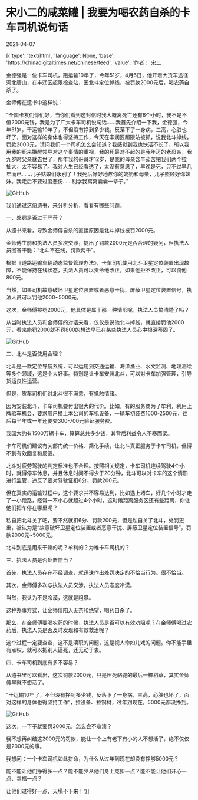 # 宋小二的咸菜罐 | 我要为喝农药自杀的卡车司机说句话

2021-04-07

[{'type': 'text/html', 'language': None, 'base': 'https://chinadigitaltimes.net/chinese/feed', 'value': '作者： 宋二 

金德强是一位卡车司机，跑运输10年了，今年51岁，4月6日，他开着大货车途径河北唐山，在丰润区超限检查站，因北斗定位掉线，被罚款2000元后，喝农药自杀了。

金师傅在遗书中这样说：

“全国卡友们你们好，当你们看到这封信时我大概离死亡还有6个小时，我不是不值2000元钱，我是为了广大卡车司机说句话……我首先介绍一下我，金德强，今年51岁，干运输10年了，不但没有挣到多少钱，反落下了一身病，三高，心脏也坏了，面对这样的身体也得坚持工作，今天在丰润区超限站被抓，说我北斗掉线，罚款2000元，请问我们一个司机怎么会知道？我感觉到我也快活不长了，所以我用我的死来换醒领导对这个事情的重视，我的死最对不起的是我年迈的老母亲，我九岁时父亲就去世了，那年我的哥哥才12岁，是我的母亲含辛茹苦把我们两个拉扯大，太不容易了。我对人生已经看透了，太没有意思了，早晚是死，只不过早几年而已……儿子姑娘们永别了！我死后好好地疼你的奶奶和母亲，儿子照顾好你妹妹。我走后不要过度悲伤……别学我窝窝囊囊一辈子。”

![GitHub](https://chinadigitaltimes.net/chinese/files/2021/04/post-664534-606e32f3e1b3d.png)

我们通过这份遗书，来分析分析，看看有哪些问题。

一、处罚是否过于严苛？

从遗书来看，导致金师傅自杀的直接原因是北斗掉线被罚2000元。

金师傅生前和执法人员多次交涉，提出了罚款2000元是否合理的疑问，但执法人员回答干脆：“北斗不在线，罚款两千”。

根据《道路运输车辆动态监督管理办法》，卡车司机使用北斗卫星定位装置出现故障，不能保持在线状态，执法人员可以责令他改正，如果他拒不改正，可以罚他800元。

当然，如果司机故意破坏卫星定位装置或者恶意干扰、屏蔽卫星定位装置信号，执法人员可以罚他2000~5000元。

这次，金师傅被罚2000元，他具体是属于那一种情形呢，执法人员搞清楚了吗？

从当时执法人员和金师傅的对话来看，仅仅是说他北斗掉线，就直接罚他2000元，看来能罚2000就不罚800的想法早已在某些执法人员心中根深蒂固了。

![GitHub](https://chinadigitaltimes.net/chinese/files/2021/04/post-664534-606e32f684051.png)

二、北斗是否使用合理？

北斗是一款定位导航系统，可以运用到交通运输、海洋渔业、水文监测、地理测绘等多个领域，这是个大好事。特别是让卡车安装北斗，可以对卡车加强管理，引导货运良性运营。

但是，货车司机们对北斗很不满意，有抵触情绪。

因为安装北斗，卡车司机要付出很大的代价。比如，有的服务商为了牟利，利用上牌验车机会，要求用户换上本公司的车机设备，一辆车初装费1600-2500元，往后每半年或一年还要交300-700元验证服务费。

我国大约有1500万辆卡车，算算总共多少钱，其背后利益令人不寒而栗。

卡车司机们建议有关部门统一价格、简化手续，让北斗真正服务于卡车司机，但得不到有效回复和反馈。

北斗对疲劳驾驶的判定标准也不合理。按照相关规定，卡车司机连续驾驶4个小时，就得停车休息，并且休息时间不得少于20分钟，北斗可以对卡车的这个情形进行监管，违反了要对驾驶证扣6分、罚款200元。

但在真实的运输过程中，这个要求并不容易达到，比如遇上堵车，好几个小时才走了一小段路，经常一不小心就超过4个小时，这时候距离服务区还有些距离，你让他们把车停在哪里呢？

私自把北斗关了吧，要不然就扣6分、罚款200元，但是私自关了北斗，处罚更重，被认为是“故意破坏卫星定位装置或者恶意干扰、屏蔽卫星定位装置信号”，罚款2000元~5000元。

北斗到底是用来干嘛的呢？牟利的？为难卡车司机的？

三、执法人员是否处置恰当？

首先，执法人员存在不经调查，就迅速作出处罚决定的不恰当行为。很不恰当。

其次，金师傅多次与执法人员交涉，执法人员态度冷漠。

当然，我认为不是冷漠，这就是粗暴。

这种办事方式，让金师傅陷入无奈和绝望，喝药自杀了。

那么，在金师傅要喝农药的时候，执法人员是否可以有效劝阻呢？在金师傅喝过农药后，执法人员是否及时发现和有效救治呢？

这个过程一定要查查，这不是渎职的问题，这是视人命如儿戏的问题。你不能手里有点权，就可以把别人逼死，还无动于衷。

四、卡车司机到底有多不容易？

从遗书里可以看出，这次罚款2000元，只是压死骆驼的最后一棵稻草，其实金师傅早就不想活了。

“干运输10年了，不但没有挣到多少钱，反落下了一身病，三高，心脏也坏了，面对这样的身体也得坚持工作”，拉设备、拉钢材，过年到现在，5000元都没挣到。

![GitHub](https://chinadigitaltimes.net/chinese/files/2021/04/post-664534-606e32f921c9e.png)

这次，一下子就要罚2000元，怎么会不崩溃？

我不想再纠结这2000元的罚款，能让一个上有老下有小的人不想活了，绝不仅仅是2000元的事。

我想问：一个卡车司机如此拼命，为什么从过年到现在却没有挣够5000元？

能不能让他们挣得多一点？能不能少从他们身上克扣一点？能不能让他们开心一点、幸福一点？

让他们过得好一点，天塌不下来！'}]